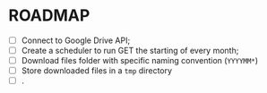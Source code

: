 # ROADMAP

- [ ] Connect to Google Drive API;
- [ ] Create a scheduler to run GET the starting of every month;
- [ ] Download files folder with specific naming convention (`YYYYMM*`)
- [ ] Store downloaded files in a `tmp` directory
- [ ] .